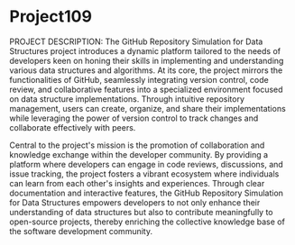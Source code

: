 # Project109

PROJECT DESCRIPTION:
The GitHub Repository Simulation for Data Structures project introduces a dynamic platform tailored to the needs of developers keen on honing their skills in implementing and understanding various data structures and algorithms. At its core, the project mirrors the functionalities of GitHub, seamlessly integrating version control, code review, and collaborative features into a specialized environment focused on data structure implementations. Through intuitive repository management, users can create, organize, and share their implementations while leveraging the power of version control to track changes and collaborate effectively with peers.

Central to the project's mission is the promotion of collaboration and knowledge exchange within the developer community. By providing a platform where developers can engage in code reviews, discussions, and issue tracking, the project fosters a vibrant ecosystem where individuals can learn from each other's insights and experiences. Through clear documentation and interactive features, the GitHub Repository Simulation for Data Structures empowers developers to not only enhance their understanding of data structures but also to contribute meaningfully to open-source projects, thereby enriching the collective knowledge base of the software development community.
